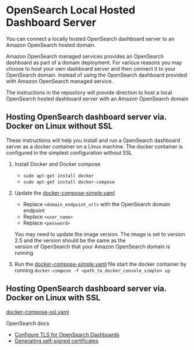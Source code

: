 # OpenSearch Local Hosted Dashboard Server

You can connect a locally hosted OpenSearch dashboard server to an Amazon OpenSearch hosted domain. 

Amazon OpenSearch managed services provides an OpenSearch dashboard as part of a domain deployment. For various reasons you may choose to host your own dashboard server and then connect it to your OpenSearch domain. Instead of using the OpenSearch dashboard provided with Amazon OpenSearch managed service.

The instructions in the repository will provide direction to host a local OpenSearch hosted dashboard server with an Amazon OpenSearch domain

## Hosting OpenSearch dashboard server via. Docker on Linux without SSL

These instructions will help you install and run a OpenSearch dashboard server as a docker container on a Linux machine. The docker container is configured in the simplest configuration without SSL

1. Install Docker and Docker compose

    * ```sudo apt-get install docker```
    * ```sudo apt-get install docker-compose```
    
2. Update the [docker-compose-simple.yaml](https://github.com/ev2900/OpenSearch_Local_Dashboard_Server/blob/main/docker-compose-simple.yaml) 
    
    * Replace ```<domain_endpoint_url>``` with the OpenSearch domain endpoint
    * Replace ```<user_name>```
    * Replace ```<password>```

    You may need to update the image version. The image is set to version 2.5 and the version should be the same as the    
    version of OpenSearch that your Amazon OpenSearch domain is running
    
3. Run the [docker-compose-simple.yaml](https://github.com/ev2900/OpenSearch_Local_Dashboard_Server/blob/main/docker-compose-simple.yaml) file start the docker container by running ```docker-compose -f <path_to_docker_console_simple> up```

## Hosting OpenSearch dashboard server via. Docker on Linux with SSL

[docker-compose-ssl.yaml](https://github.com/ev2900/OpenSearch_Local_Dashboard_Server/blob/main/docker-compose-ssl.yaml)

OpenSearch docs 
   * [Configure TLS for OpenSearch Dashboards](https://opensearch.org/docs/2.5/install-and-configure/install-dashboards/tls/)
   * [Generating self-signed certificates](https://opensearch.org/docs/2.5/security/configuration/generate-certificates/)

